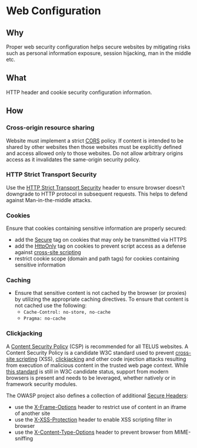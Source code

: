# Web Configuration

## Why

Proper web security configuration helps secure websites by mitigating risks such as personal information exposure, session hijacking, man in the middle etc.

## What

HTTP header and cookie security configuration information.

## How

### Cross-origin resource sharing

Website must implement a strict [CORS](https://en.wikipedia.org/wiki/Cross-origin_resource_sharing) policy. If content is intended to be shared by other websites then those websites must be explicitly defined and access allowed only to those websites. Do not allow arbitrary origins access as it invalidates the same-origin security policy.

### HTTP Strict Transport Security

Use the [HTTP Strict Transport Security](https://en.wikipedia.org/wiki/HTTP_Strict_Transport_Security) header to ensure browser doesn't downgrade to HTTP protocol in subsequent requests. This helps to defend against Man-in-the-middle attacks.

### Cookies

Ensure that cookies containing sensitive information are properly secured:
-   add the [Secure](https://en.wikipedia.org/wiki/Secure_cookies) tag on cookies that may only be transmitted via HTTPS
-   add the [HttpOnly](https://www.owasp.org/index.php/HttpOnly) tag on cookies to prevent script access as a defense against [cross-site scripting](https://en.wikipedia.org/wiki/Cross-site_scripting)
-   restrict cookie scope (domain and path tags) for cookies containing sensitive information

### Caching

-   Ensure that sensitive content is not cached by the browser (or proxies) by utilizing the appropriate caching directives. To ensure that content is not cached use the following:
    -   `Cache-Control: no-store, no-cache`
    -   `Pragma: no-cache`

### Clickjacking

A [Content Security Policy](https://en.wikipedia.org/wiki/Content_Security_Policy) (CSP) is recommended for all TELUS websites. A Content Security Policy is a candidate W3C standard used to prevent [cross-site scripting](https://en.wikipedia.org/wiki/Cross-site_scripting) (XSS), [clickjacking](https://en.wikipedia.org/wiki/Clickjacking) and other code injection attacks resulting from execution of malicious content in the trusted web page context. While [this standard](https://www.w3.org/TR/CSP3/) is still in W3C candidate status, support from modern browsers is present and needs to be leveraged, whether natively or in framework security modules.

The OWASP project also defines a collection of additional [Secure Headers](https://www.owasp.org/index.php/OWASP_Secure_Headers_Project): 

-   use the [X-Frame-Options](https://www.owasp.org/index.php/OWASP_Secure_Headers_Project#xfo) header to restrict use of content in an iframe of another site
-   use the [X-XSS-Protection](https://www.owasp.org/index.php/OWASP_Secure_Headers_Project#xxxsp) header to enable XSS scripting filter in browser
-   use the [X-Content-Type-Options](https://www.owasp.org/index.php/OWASP_Secure_Headers_Project#xcto) header to prevent browser from MIME-sniffing
